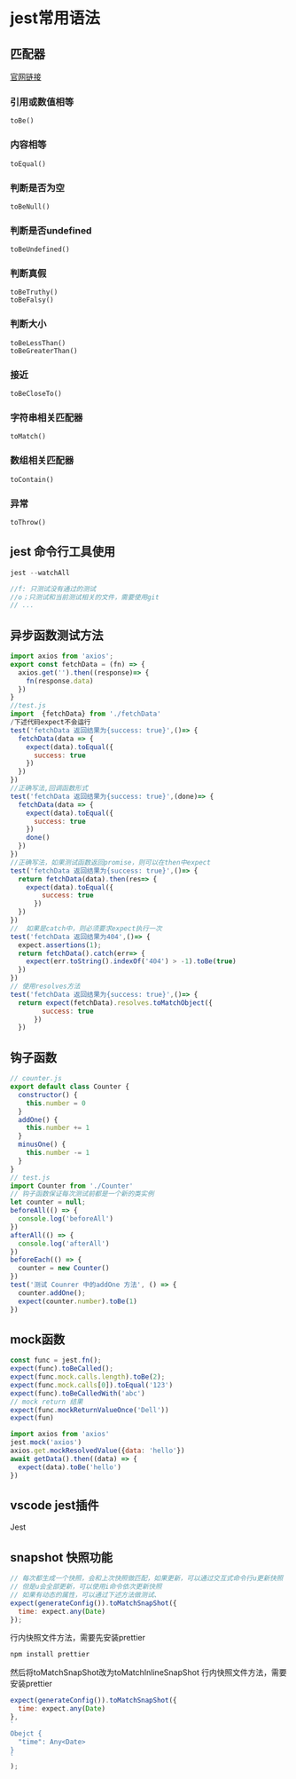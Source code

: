 # jest常用语法

## 匹配器

[官网链接](https://jestjs.io/docs/expect)

### 引用或数值相等
    toBe() 

### 内容相等
    toEqual() 

### 判断是否为空
    toBeNull()

### 判断是否undefined
    toBeUndefined() 

### 判断真假
    toBeTruthy()
    toBeFalsy()

### 判断大小
    toBeLessThan()
    toBeGreaterThan()

### 接近
    toBeCloseTo()

### 字符串相关匹配器
    toMatch()
### 数组相关匹配器
    toContain()
### 异常
    toThrow()

## jest 命令行工具使用
```javascript
jest --watchAll

//f: 只测试没有通过的测试
//o；只测试和当前测试相关的文件，需要使用git
// ...
```
## 异步函数测试方法

```javascript
import axios from 'axios';
export const fetchData = (fn) => {
  axios.get('').then((response)=> {
    fn(response.data)
  })
}
//test.js
import  {fetchData} from './fetchData'
/下述代码expect不会运行
test('fetchData 返回结果为{success: true}',()=> {
  fetchData(data => {
    expect(data).toEqual({
      success: true
    })
  })
})
//正确写法,回调函数形式
test('fetchData 返回结果为{success: true}',(done)=> {
  fetchData(data => {
    expect(data).toEqual({
      success: true
    })
    done()
  })
})
//正确写法，如果测试函数返回promise，则可以在then中expect
test('fetchData 返回结果为{success: true}',()=> {
  return fetchData(data).then(res=> {
    expect(data).toEqual({
        success: true
      })
  })
})
//  如果是catch中，则必须要求expect执行一次
test('fetchData 返回结果为404',()=> {
  expect.assertions(1);
  return fetchData().catch(err=> {
    expect(err.toString().indexOf('404') > -1).toBe(true)
  })
})
// 使用resolves方法
test('fetchData 返回结果为{success: true}',()=> {
  return expect(fetchData).resolves.toMatchObject({
        success: true
      })
  })
```
## 钩子函数

```javascript 
// counter.js
export default class Counter {
  constructor() {
    this.number = 0
  }
  addOne() {
    this.number += 1
  }
  minusOne() {
    this.number -= 1
  }
}
// test.js
import Counter from './Counter'
// 钩子函数保证每次测试前都是一个新的类实例
let counter = null;
beforeAll(() => {
  console.log('beforeAll')
})
afterAll(() => {
  console.log('afterAll')
})
beforeEach(() => {
  counter = new Counter()
})
test('测试 Counrer 中的addOne 方法', () => {
  counter.addOne();
  expect(counter.number).toBe(1)
})


```
## mock函数

```javascript 
const func = jest.fn();
expect(func).toBeCalled();
expect(func.mock.calls.length).toBe(2);
expect(func.mock.calls[0]).toEqual('123')
expect(func).toBeCalledWith('abc')
// mock return 结果
expect(func.mockReturnValueOnce('Dell'))
expect(fun)

import axios from 'axios'
jest.mock('axios')
axios.get.mockResolvedValue({data: 'hello'})
await getData().then((data) => {
  expect(data).toBe('hello')
})
```

## vscode jest插件
Jest

## snapshot 快照功能
```javascript
// 每次都生成一个快照，会和上次快照做匹配，如果更新，可以通过交互式命令行u更新快照
// 但是u会全部更新，可以使用i命令依次更新快照
// 如果有动态的属性，可以通过下述方法做测试、
expect(generateConfig()).toMatchSnapShot({
  time: expect.any(Date)
});
```
行内快照文件方法，需要先安装prettier
```javascript
npm install prettier
```
然后将toMatchSnapShot改为toMatchInlineSnapShot
行内快照文件方法，需要安装prettier
```javascript
expect(generateConfig()).toMatchSnapShot({
  time: expect.any(Date)
},
`
Obejct {
  "time": Any<Date>
}
`
);
```


